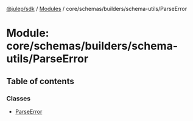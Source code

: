 [@julep/sdk](../README.md) / [Modules](../modules.md) / core/schemas/builders/schema-utils/ParseError

# Module: core/schemas/builders/schema-utils/ParseError

## Table of contents

### Classes

- [ParseError](../classes/core_schemas_builders_schema_utils_ParseError.ParseError.md)

